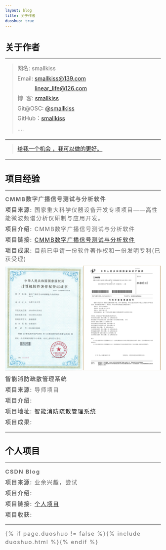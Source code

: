 ```yaml
---
layout: blog
title: 关于作者
duoshuo: true
---
```


<style>
p {
    color: #6D6D6D;
    font-size: 18px;
    line-height: 1.5;
    letter-spacing: 2px;
    margin-top: -10px;
}
hr {
	margin-top: 0;
	margin-bottom: 25px;
}
blockquote p {
    line-height: 1.8;
    letter-spacing: 0px;
}
</style>


# 关于作者

<hr id="line"/>



> 网名: smallkiss   
> Email: <a href="mailto:smallkiss@139.com">smallkiss@139.com</a><br />
&nbsp;&nbsp;&nbsp;&nbsp;&nbsp;&nbsp;&nbsp;&nbsp;&nbsp;&nbsp;&nbsp;<a href="mailto:linear_life@126.com">linear_life@126.com</a>   
> 博&nbsp;&nbsp;客: <a href="http://smallkiss.github.io/">smallkiss</a>  
> Git@OSC: <a href="http://git.oschina.net/smallkiss">@smallkiss</a>  
> GitHub：[smallkiss](https://github.com/smallkiss)  
> ....

---

> [给我一个机会 ，我可以做的更好。](/)

---

# 项目经验

<hr id="line"/>


**CMMB数字广播信号测试与分析软件**

**项目来源:** 国家重大科学仪器设备开发专项项目——高性能微波频谱分析仪研制与应用开发。

**项目介绍:** CMMB数字广播信号测试与分析软件

**项目链接:** [CMMB数字广播信号测试与分析软件](http://smallkiss.github.io/blog/2015/07/27/Project_CMMB.html)

**项目成果:** 目前已申请一份软件著作权和一份发明专利(已获受理)

![软件著作权和发明专利电子版](/res/img/blog/about/patents.png)

**智能消防疏散管理系统**

**项目来源:** 导师项目

**项目介绍:**

**项目地址:** [智能消防疏散管理系统](http://smallkiss.github.io/blog/2015/07/27/Project_FireSystem.html)

**项目成果:**

---

# 个人项目

<hr id="line"/>



**CSDN Blog**
   
**项目来源:** 业余兴趣，尝试

**项目介绍:** 

**项目链接:** [个人项目](http://smallkiss.github.io/blog/2015/07/27/Project_CSDN.html)

**项目收获:** 

---

{% if page.duoshuo != false %}{% include duoshuo.html %}{% endif %}